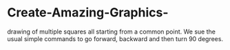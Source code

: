 # Create-Amazing-Graphics-
drawing of multiple squares all starting from a common point. We sue the usual simple commands to go forward, backward and then turn 90 degrees.
